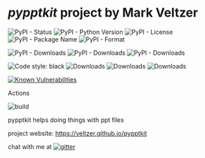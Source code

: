
# *pypptkit* project by Mark Veltzer

![PyPI - Status](https://img.shields.io/pypi/status/pypptkit)
![PyPI - Python Version](https://img.shields.io/pypi/pyversions/pypptkit)
![PyPI - License](https://img.shields.io/pypi/l/pypptkit)
![PyPI - Package Name](https://img.shields.io/pypi/v/pypptkit)
![PyPI - Format](https://img.shields.io/pypi/format/pypptkit)

![PyPI - Downloads](https://img.shields.io/pypi/dd/pypptkit)
![PyPI - Downloads](https://img.shields.io/pypi/dw/pypptkit)
![PyPI - Downloads](https://img.shields.io/pypi/dm/pypptkit)

![Code style: black](https://img.shields.io/badge/code%20style-black-000000.svg)
![Downloads](https://pepy.tech/badge/pypptkit)
![Downloads](https://pepy.tech/badge/pypptkit/month)
![Downloads](https://pepy.tech/badge/pypptkit/week)

[![Known Vulnerabilities](https://snyk.io/test/github/veltzer/pypptkit/badge.svg?targetFile=requirements.txt)](https://snyk.io/test/github/veltzer/pypptkit?targetFile=requirements.txt)


Actions

![build](https://github.com/veltzer/pypptkit/workflows/build/badge.svg)

pypptkit helps doing things with ppt files

project website: <https://veltzer.github.io/pypptkit>

chat with me at [![gitter](https://badges.gitter.im/Join%20Chat.svg)](https://gitter.im/veltzer/mark.veltzer)



